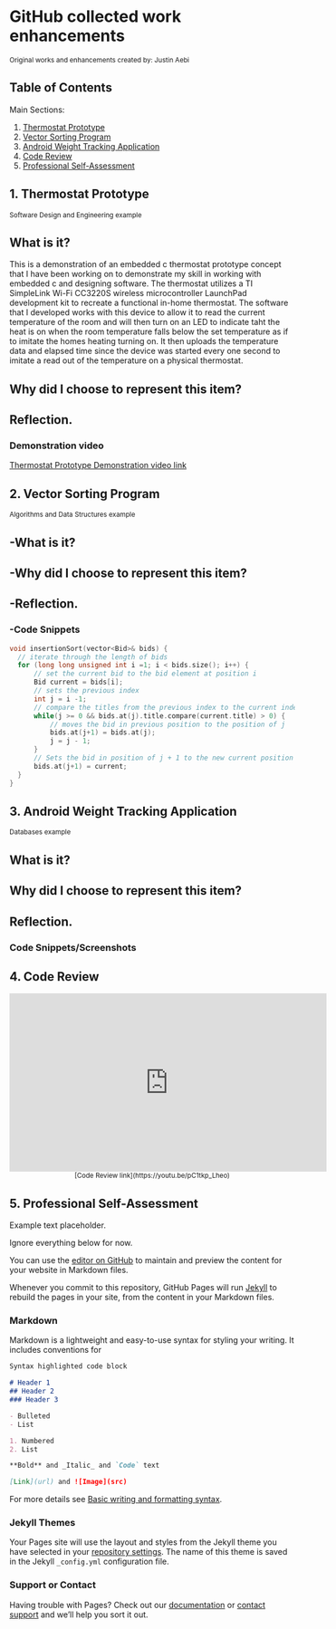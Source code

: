 # GitHub collected work enhancements
<sub>Original works and enhancements created by: Justin Aebi</sub>

## Table of Contents

Main Sections:

1. <a href="#Thermostat">Thermostat Prototype<a>
2. <a href="#VS">Vector Sorting Program<a>
3. <a href="#App">Android Weight Tracking Application<a>
4. <a href="#Code Review">Code Review<a>
5. <a href="#PSA">Professional Self-Assessment<a>
  
## 1. Thermostat Prototype <a id="Thermostat"><a>
  <sub>Software Design and Engineering example</sub>

## What is it?

This is a demonstration of an embedded c thermostat prototype concept that I have been working on to demonstrate my skill in working with embedded c and designing software. The thermostat utilizes a TI SimpleLink Wi-Fi CC3220S wireless microcontroller LaunchPad development kit to recreate a functional in-home thermostat. The software that I developed works with this device to allow it to read the current temperature of the room and will then turn on an LED to indicate taht the heat is on when the room temperature falls below the set temperature as if to imitate the homes heating turning on. It then uploads the temperature data and elapsed time since the device was started every one second to imitate a read out of the temperature on a physical thermostat.
  
## Why did I choose to represent this item?
  
  ## Reflection.
  
### Demonstration video
  <sub>[Thermostat Prototype Demonstration video link](https://youtube.com/shorts/xkgiWN-o8l4)</sub>

## 2. Vector Sorting Program <a id="VS"><a>
  <sub>Algorithms and Data Structures example</sub>
  
## -What is it?
  
## -Why did I choose to represent this item?
  
## -Reflection.
  
### -Code Snippets
  ```C++
  void insertionSort(vector<Bid>& bids) {
	// iterate through the length of bids
	for (long long unsigned int i =1; i < bids.size(); i++) {
		// set the current bid to the bid element at position i
		Bid current = bids[i];
		// sets the previous index
		int j = i -1;
		// compare the titles from the previous index to the current index
		while(j >= 0 && bids.at(j).title.compare(current.title) > 0) {
			// moves the bid in previous position to the position of j
			bids.at(j+1) = bids.at(j);
			j = j - 1;
		}
		// Sets the bid in position of j + 1 to the new current position
		bids.at(j+1) = current;
	}
}
  ```
  
## 3. Android Weight Tracking Application <a id="App"><a>
  <sub>Databases example</sub>
  
## What is it?
  
## Why did I choose to represent this item?
  
## Reflection.
  
### Code Snippets/Screenshots
  
## 4. Code Review <a id="Code Review"><a>
  
  <p align="center">
    <iframe width="560" height="315" src="https://www.youtube.com/embed/pC1tkp_Lheo" title="Justin Aebi Code Review" frameborder="0" allow="accelerometer; autoplay; clipboard-write; encrypted-media; gyroscope; picture-in-picture" allowfullscreen></iframe>
    <sub>[Code Review link](https://youtu.be/pC1tkp_Lheo)</sub>
  </p>
  
## 5. Professional Self-Assessment <a id="PSA"><a>
  
  Example text placeholder.
  
  Ignore everything below for now.
  
You can use the [editor on GitHub](https://github.com/MishievousCloud/MischievousCloud.github.io/edit/gh-pages/index.md) to maintain and preview the content for your website in Markdown files.

Whenever you commit to this repository, GitHub Pages will run [Jekyll](https://jekyllrb.com/) to rebuild the pages in your site, from the content in your Markdown files.

### Markdown

Markdown is a lightweight and easy-to-use syntax for styling your writing. It includes conventions for

```markdown
Syntax highlighted code block

# Header 1
## Header 2
### Header 3

- Bulleted
- List

1. Numbered
2. List

**Bold** and _Italic_ and `Code` text

[Link](url) and ![Image](src)
```


For more details see [Basic writing and formatting syntax](https://docs.github.com/en/github/writing-on-github/getting-started-with-writing-and-formatting-on-github/basic-writing-and-formatting-syntax).

### Jekyll Themes

Your Pages site will use the layout and styles from the Jekyll theme you have selected in your [repository settings](https://github.com/MishievousCloud/MischievousCloud.github.io/settings/pages). The name of this theme is saved in the Jekyll `_config.yml` configuration file.

### Support or Contact

Having trouble with Pages? Check out our [documentation](https://docs.github.com/categories/github-pages-basics/) or [contact support](https://support.github.com/contact) and we’ll help you sort it out.
